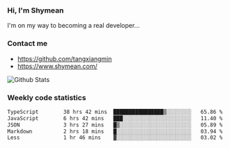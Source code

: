 ### Hi, I'm Shymean

I'm on my way to becoming a real developer...

### Contact me

- <https://github.com/tangxiangmin>
- <https://www.shymean.com/>

![Github Stats](https://github-readme-stats.vercel.app/api?username=tangxiangmin&show_icons=true&theme=dark)


###  Weekly code statistics

<!--START_SECTION:waka-->

```txt
TypeScript        38 hrs 42 mins  ████████████████▒░░░░░░░░   65.86 %
JavaScript        6 hrs 42 mins   ███░░░░░░░░░░░░░░░░░░░░░░   11.40 %
JSON              3 hrs 27 mins   █▒░░░░░░░░░░░░░░░░░░░░░░░   05.89 %
Markdown          2 hrs 18 mins   █░░░░░░░░░░░░░░░░░░░░░░░░   03.94 %
Less              1 hr 46 mins    ▓░░░░░░░░░░░░░░░░░░░░░░░░   03.02 %
```

<!--END_SECTION:waka-->